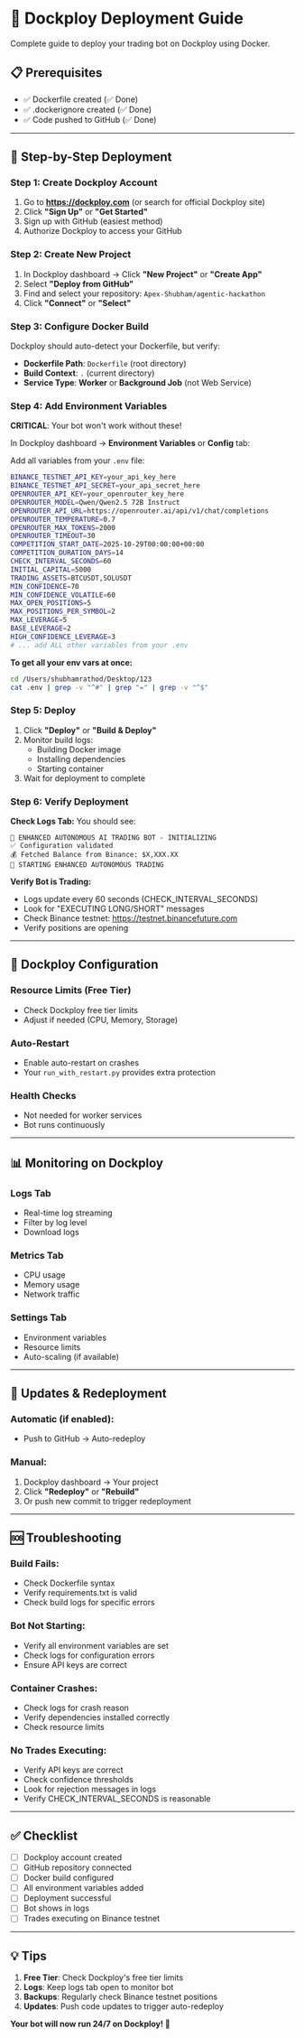 # 🐳 Dockploy Deployment Guide

Complete guide to deploy your trading bot on Dockploy using Docker.

## 📋 Prerequisites

- ✅ Dockerfile created (✅ Done)
- ✅ .dockerignore created (✅ Done)
- ✅ Code pushed to GitHub (✅ Done)

---

## 🚀 Step-by-Step Deployment

### Step 1: Create Dockploy Account

1. Go to **https://dockploy.com** (or search for official Dockploy site)
2. Click **"Sign Up"** or **"Get Started"**
3. Sign up with GitHub (easiest method)
4. Authorize Dockploy to access your GitHub

### Step 2: Create New Project

1. In Dockploy dashboard → Click **"New Project"** or **"Create App"**
2. Select **"Deploy from GitHub"**
3. Find and select your repository: `Apex-Shubham/agentic-hackathon`
4. Click **"Connect"** or **"Select"**

### Step 3: Configure Docker Build

Dockploy should auto-detect your Dockerfile, but verify:

- **Dockerfile Path**: `Dockerfile` (root directory)
- **Build Context**: `.` (current directory)
- **Service Type**: **Worker** or **Background Job** (not Web Service)

### Step 4: Add Environment Variables

**CRITICAL**: Your bot won't work without these!

In Dockploy dashboard → **Environment Variables** or **Config** tab:

Add all variables from your `.env` file:

```bash
BINANCE_TESTNET_API_KEY=your_api_key_here
BINANCE_TESTNET_API_SECRET=your_api_secret_here
OPENROUTER_API_KEY=your_openrouter_key_here
OPENROUTER_MODEL=Qwen/Qwen2.5 72B Instruct
OPENROUTER_API_URL=https://openrouter.ai/api/v1/chat/completions
OPENROUTER_TEMPERATURE=0.7
OPENROUTER_MAX_TOKENS=2000
OPENROUTER_TIMEOUT=30
COMPETITION_START_DATE=2025-10-29T00:00:00+00:00
COMPETITION_DURATION_DAYS=14
CHECK_INTERVAL_SECONDS=60
INITIAL_CAPITAL=5000
TRADING_ASSETS=BTCUSDT,SOLUSDT
MIN_CONFIDENCE=70
MIN_CONFIDENCE_VOLATILE=60
MAX_OPEN_POSITIONS=5
MAX_POSITIONS_PER_SYMBOL=2
MAX_LEVERAGE=5
BASE_LEVERAGE=2
HIGH_CONFIDENCE_LEVERAGE=3
# ... add ALL other variables from your .env
```

**To get all your env vars at once:**
```bash
cd /Users/shubhamrathod/Desktop/123
cat .env | grep -v "^#" | grep "=" | grep -v "^$"
```

### Step 5: Deploy

1. Click **"Deploy"** or **"Build & Deploy"**
2. Monitor build logs:
   - Building Docker image
   - Installing dependencies
   - Starting container
3. Wait for deployment to complete

### Step 6: Verify Deployment

**Check Logs Tab:**
You should see:
```
🤖 ENHANCED AUTONOMOUS AI TRADING BOT - INITIALIZING
✅ Configuration validated
💰 Fetched Balance from Binance: $X,XXX.XX
🚀 STARTING ENHANCED AUTONOMOUS TRADING
```

**Verify Bot is Trading:**
- Logs update every 60 seconds (CHECK_INTERVAL_SECONDS)
- Look for "EXECUTING LONG/SHORT" messages
- Check Binance testnet: https://testnet.binancefuture.com
- Verify positions are opening

---

## 🔧 Dockploy Configuration

### Resource Limits (Free Tier)
- Check Dockploy free tier limits
- Adjust if needed (CPU, Memory, Storage)

### Auto-Restart
- Enable auto-restart on crashes
- Your `run_with_restart.py` provides extra protection

### Health Checks
- Not needed for worker services
- Bot runs continuously

---

## 📊 Monitoring on Dockploy

### Logs Tab
- Real-time log streaming
- Filter by log level
- Download logs

### Metrics Tab
- CPU usage
- Memory usage
- Network traffic

### Settings Tab
- Environment variables
- Resource limits
- Auto-scaling (if available)

---

## 🔄 Updates & Redeployment

### Automatic (if enabled):
- Push to GitHub → Auto-redeploy

### Manual:
1. Dockploy dashboard → Your project
2. Click **"Redeploy"** or **"Rebuild"**
3. Or push new commit to trigger redeployment

---

## 🆘 Troubleshooting

### Build Fails:
- Check Dockerfile syntax
- Verify requirements.txt is valid
- Check build logs for specific errors

### Bot Not Starting:
- Verify all environment variables are set
- Check logs for configuration errors
- Ensure API keys are correct

### Container Crashes:
- Check logs for crash reason
- Verify dependencies installed correctly
- Check resource limits

### No Trades Executing:
- Verify API keys are correct
- Check confidence thresholds
- Look for rejection messages in logs
- Verify CHECK_INTERVAL_SECONDS is reasonable

---

## ✅ Checklist

- [ ] Dockploy account created
- [ ] GitHub repository connected
- [ ] Docker build configured
- [ ] All environment variables added
- [ ] Deployment successful
- [ ] Bot shows in logs
- [ ] Trades executing on Binance testnet

---

## 💡 Tips

1. **Free Tier**: Check Dockploy's free tier limits
2. **Logs**: Keep logs tab open to monitor bot
3. **Backups**: Regularly check Binance testnet positions
4. **Updates**: Push code updates to trigger auto-redeploy

**Your bot will now run 24/7 on Dockploy! 🚀**

